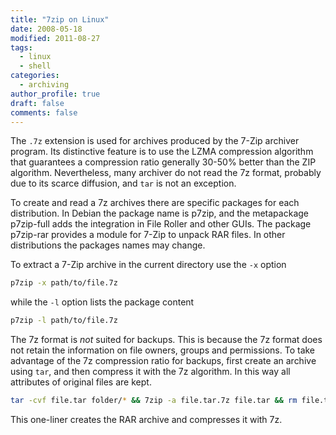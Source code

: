 ```yaml
---
title: "7zip on Linux"
date: 2008-05-18
modified: 2011-08-27
tags:
  - linux
  - shell
categories:
  - archiving
author_profile: true
draft: false
comments: false
---
```


The `.7z` extension is used for archives produced by the 7-Zip archiver program. Its distinctive feature is to use the LZMA compression algorithm that guarantees a compression ratio generally 30-50% better than the ZIP algorithm. Nevertheless, many archiver do not read the 7z format, probably due to its scarce diffusion, and `tar` is not an exception.

To create and read a 7z archives there are specific packages for each distribution. In Debian the package name is p7zip, and the metapackage p7zip-full adds the integration in File Roller and other GUIs. The package p7zip-rar provides a module for 7-Zip to unpack RAR files. In other distributions the packages names may change.

To extract a 7-Zip archive in the current directory use the `-x` option

```bash
p7zip -x path/to/file.7z
```

while the `-l` option lists the package content

```bash
p7zip -l path/to/file.7z
```

The 7z format is _not_ suited for backups. This is because the 7z format does not retain the information on file owners, groups and permissions. To take advantage of the 7z compression ratio for backups, first create an archive using `tar`, and then compress it with the 7z algorithm. In this way all attributes of original files are kept.

```bash
tar -cvf file.tar folder/* && 7zip -a file.tar.7z file.tar && rm file.tar
```

This one-liner creates the RAR archive and compresses it with 7z.
